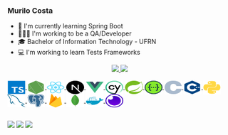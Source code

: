 ### Murilo Costa


- 🌱 I'm currently learning Spring Boot
- 👨🏾‍💻 I'm working to be a QA/Developer
- :mortar_board: Bachelor of Information Technology - UFRN
-  :computer: I'm working to learn Tests Frameworks

<div align="center">
  <a href="https://github.com/mulirous">
    
  <img height="180em" src="https://github-readme-stats.vercel.app/api?username=mulirous&show_icons=true&theme=catppuccin_mocha"/>
  <img height="180em" src="https://github-readme-stats.vercel.app/api/top-langs/?username=mulirous&layout=compact&langs_count=7&theme=catppuccin_mocha"/>   
</div>

<div style="display: inline_block"><br>
  <img align="center" alt="Murilo-Ts" height="30" width="40" src="https://raw.githubusercontent.com/devicons/devicon/master/icons/typescript/typescript-plain.svg">
  <img align="center" alt="Murilo-Node" height="30" width="40" src="https://raw.githubusercontent.com/devicons/devicon/master/icons/nodejs/nodejs-plain.svg">
  <img align="center" alt="Murilo-React" height="30" width="40" src="https://raw.githubusercontent.com/devicons/devicon/master/icons/react/react-original.svg">
  <img align="center" alt="Murilo-Nextjs" height="30" width="40" src="https://raw.githubusercontent.com/devicons/devicon/refs/heads/master/icons/nextjs/nextjs-plain.svg">
  <img align="center" alt="Murilo-Vuejs" height="30" width="40" src="https://raw.githubusercontent.com/devicons/devicon/master/icons/vuejs/vuejs-original.svg">
  <img align="center" alt="Murilo-Cypress" height="30" width="40" src="https://raw.githubusercontent.com/devicons/devicon/refs/heads/master/icons/cypressio/cypressio-original.svg">
  <img align="center" alt="Murilo-Spring" height="30" width="40" src="https://raw.githubusercontent.com/devicons/devicon/refs/heads/master/icons/spring/spring-original.svg">
  <img align="center" alt="Murilo-Swagger" height="30" width="40" src="https://raw.githubusercontent.com/devicons/devicon/refs/heads/master/icons/swagger/swagger-original.svg">
  <img align="center" alt="Murilo-C" height="30" width="40" src="https://github.com/devicons/devicon/blob/master/icons/c/c-original.svg">
  <img align="center" alt="Murilo-C++" height="30" width="40" src="https://github.com/devicons/devicon/blob/master/icons/cplusplus/cplusplus-plain.svg">
  <img align="center" alt="Murilo-Python" height="30" width="40" src="https://raw.githubusercontent.com/devicons/devicon/master/icons/python/python-plain.svg">
  <img align="center" alt="Murilo-MySql" height="30" width="40" src="https://raw.githubusercontent.com/devicons/devicon/master/icons/mysql/mysql-original.svg">
  <img align="center" alt="Murilo-Postgress" height="30" width="40" src="https://raw.githubusercontent.com/devicons/devicon/refs/heads/master/icons/postgresql/postgresql-plain.svg">
  <img align="center" alt="Murilo-Firebase" height="30" width="40" src="https://raw.githubusercontent.com/devicons/devicon/refs/heads/master/icons/firebase/firebase-original.svg">
  <img align="center" alt="Murilo-Mongo" height="30" width="40" src="https://raw.githubusercontent.com/devicons/devicon/refs/heads/master/icons/mongodb/mongodb-original.svg">
  <img align="center" alt="Murilo-Docker" height="30" width="40" src="https://raw.githubusercontent.com/devicons/devicon/refs/heads/master/icons/docker/docker-plain.svg">
  <img align="center" alt="Murilo-Insomnia" height="30" width="40" src="https://raw.githubusercontent.com/devicons/devicon/refs/heads/master/icons/insomnia/insomnia-original.svg">
   
</div>

##

<div> 
  <a href="https://instagram.com/mulirous" target="_blank"><img src="https://img.shields.io/badge/-Instagram-%23E4405F?style=for-the-badge&logo=instagram&logoColor=white" target="_blank"></a>	
  <a href = "mailto:contato.muriloalimacosta@hotmail.com"><img src="https://img.shields.io/badge/Microsoft_Outlook-0078D4?style=for-the-badge&logo=microsoft-outlook&logoColor=white" target="_blank"></a>
  <a href="https://www.linkedin.com/in/murilo-antonio-lima-da-costa-687b51273" target="_blank"><img src="https://img.shields.io/badge/-LinkedIn-%230077B5?style=for-the-badge&logo=linkedin&logoColor=white" target="_blank"></a> 
  
</div>
